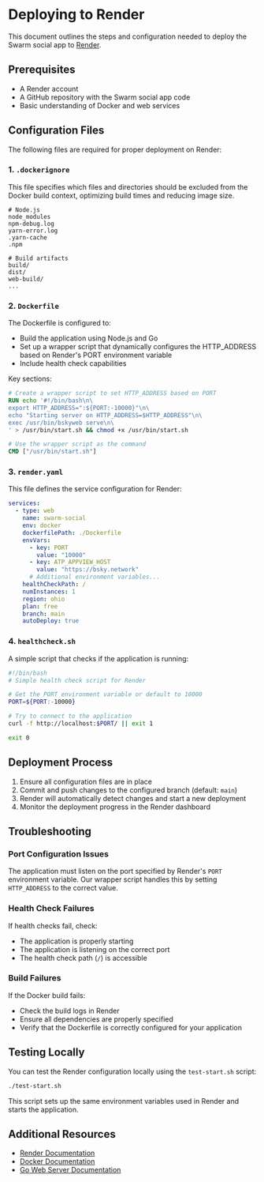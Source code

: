 # Deploying to Render

This document outlines the steps and configuration needed to deploy the Swarm social app to [Render](https://render.com/).

## Prerequisites

- A Render account
- A GitHub repository with the Swarm social app code
- Basic understanding of Docker and web services

## Configuration Files

The following files are required for proper deployment on Render:

### 1. `.dockerignore`

This file specifies which files and directories should be excluded from the Docker build context, optimizing build times and reducing image size.

```
# Node.js
node_modules
npm-debug.log
yarn-error.log
.yarn-cache
.npm

# Build artifacts
build/
dist/
web-build/
...
```

### 2. `Dockerfile`

The Dockerfile is configured to:
- Build the application using Node.js and Go
- Set up a wrapper script that dynamically configures the HTTP_ADDRESS based on Render's PORT environment variable
- Include health check capabilities

Key sections:
```dockerfile
# Create a wrapper script to set HTTP_ADDRESS based on PORT
RUN echo '#!/bin/bash\n\
export HTTP_ADDRESS=":${PORT:-10000}"\n\
echo "Starting server on HTTP_ADDRESS=$HTTP_ADDRESS"\n\
exec /usr/bin/bskyweb serve\n\
' > /usr/bin/start.sh && chmod +x /usr/bin/start.sh

# Use the wrapper script as the command
CMD ["/usr/bin/start.sh"]
```

### 3. `render.yaml`

This file defines the service configuration for Render:

```yaml
services:
  - type: web
    name: swarm-social
    env: docker
    dockerfilePath: ./Dockerfile
    envVars:
      - key: PORT
        value: "10000"
      - key: ATP_APPVIEW_HOST
        value: "https://bsky.network"
      # Additional environment variables...
    healthCheckPath: /
    numInstances: 1
    region: ohio
    plan: free
    branch: main
    autoDeploy: true
```

### 4. `healthcheck.sh`

A simple script that checks if the application is running:

```bash
#!/bin/bash
# Simple health check script for Render

# Get the PORT environment variable or default to 10000
PORT=${PORT:-10000}

# Try to connect to the application
curl -f http://localhost:$PORT/ || exit 1

exit 0
```

## Deployment Process

1. Ensure all configuration files are in place
2. Commit and push changes to the configured branch (default: `main`)
3. Render will automatically detect changes and start a new deployment
4. Monitor the deployment progress in the Render dashboard

## Troubleshooting

### Port Configuration Issues

The application must listen on the port specified by Render's `PORT` environment variable. Our wrapper script handles this by setting `HTTP_ADDRESS` to the correct value.

### Health Check Failures

If health checks fail, check:
- The application is properly starting
- The application is listening on the correct port
- The health check path (`/`) is accessible

### Build Failures

If the Docker build fails:
- Check the build logs in Render
- Ensure all dependencies are properly specified
- Verify that the Dockerfile is correctly configured for your application

## Testing Locally

You can test the Render configuration locally using the `test-start.sh` script:

```bash
./test-start.sh
```

This script sets up the same environment variables used in Render and starts the application.

## Additional Resources

- [Render Documentation](https://render.com/docs)
- [Docker Documentation](https://docs.docker.com/)
- [Go Web Server Documentation](https://golang.org/doc/articles/wiki/) 